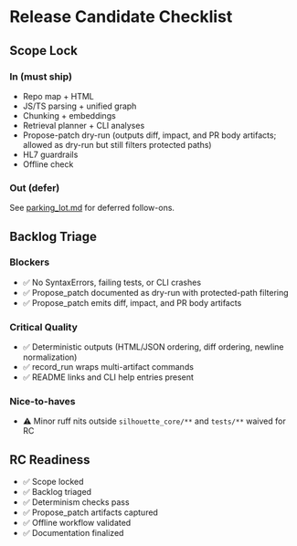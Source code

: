 # Release Candidate Checklist

## Scope Lock
### In (must ship)
- Repo map + HTML
- JS/TS parsing + unified graph
- Chunking + embeddings
- Retrieval planner + CLI analyses
- Propose-patch dry-run (outputs diff, impact, and PR body artifacts; allowed as
  dry-run but still filters protected paths)
- HL7 guardrails
- Offline check

### Out (defer)
See [parking_lot.md](parking_lot.md) for deferred follow-ons.

## Backlog Triage
### Blockers
- ✅ No SyntaxErrors, failing tests, or CLI crashes
- ✅ Propose_patch documented as dry-run with protected-path filtering
- ✅ Propose_patch emits diff, impact, and PR body artifacts

### Critical Quality
- ✅ Deterministic outputs (HTML/JSON ordering, diff ordering, newline normalization)
- ✅ record_run wraps multi-artifact commands
- ✅ README links and CLI help entries present

### Nice-to-haves
- ⚠️ Minor ruff nits outside `silhouette_core/**` and `tests/**` waived for RC

## RC Readiness
- ✅ Scope locked
- ✅ Backlog triaged
- ✅ Determinism checks pass
- ✅ Propose_patch artifacts captured
- ✅ Offline workflow validated
- ✅ Documentation finalized
